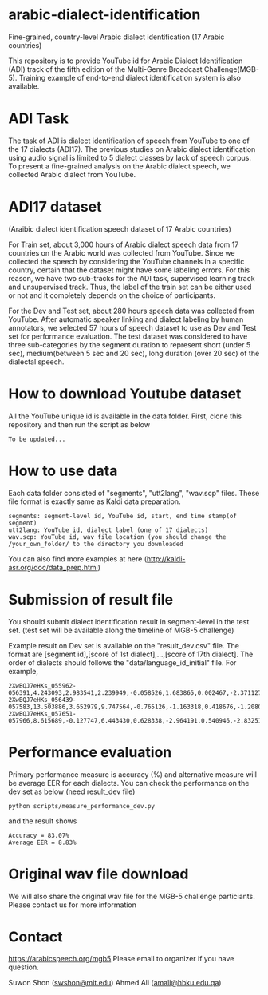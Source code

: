 # arabic-dialect-identification
Fine-grained, country-level Arabic dialect identification (17 Arabic countries)

This repository is to provide YouTube id for Arabic Dialect Identification (ADI) track of the fifth edition of the Multi-Genre Broadcast Challenge(MGB-5). Training example of end-to-end dialect identification system is also available.

# ADI Task 
The task of ADI is dialect identification of speech from YouTube to one of the 17 dialects (ADI17). 
The previous studies on Arabic dialect identification using audio signal is limited to 5 dialect classes by lack of speech corpus. 
To present a fine-grained analysis on the Arabic dialect speech, we collected Arabic dialect from YouTube.

# ADI17 dataset 
(Araibic dialect identification speech dataset of 17 Arabic countries) 

For Train set, about 3,000 hours of Arabic dialect speech data from 17 countries on the Arabic world was collected from YouTube. Since we collected the speech by considering the YouTube channels in a specific country, certain that the dataset might have some labeling errors. For this reason, we have two sub-tracks for the ADI task, supervised learning track and unsupervised track. Thus, the label of the train set can be either used or not and it completely depends on the choice of participants.

For the Dev and Test set, about 280 hours speech data was collected from YouTube. After automatic speaker linking and dialect labeling by human annotators, we selected 57 hours of speech dataset to use as Dev and Test set for performance evaluation. The test dataset was considered to have three sub-categories by the segment duration to represent short (under 5 sec), medium(between 5 sec and 20 sec), long duration (over 20 sec) of the dialectal speech.

# How to download Youtube dataset
All the YouTube unique id is available in the data folder.
First, clone this repository and then run the script as below

    To be updated...

# How to use data
Each data folder consisted of "segments", "utt2lang", "wav.scp" files. These file format is exactly same as Kaldi data preparation.

    segments: segment-level id, YouTube id, start, end time stamp(of segment)
    utt2lang: YouTube id, dialect label (one of 17 dialects)
    wav.scp: YouTube id, wav file location (you should change the /your_own_folder/ to the directory you downloaded

You can also find more examples at here (http://kaldi-asr.org/doc/data_prep.html)

# Submission of result file
You should submit dialect identification result in segment-level in the test set. (test set will be available along the timeline of MGB-5 challenge)

Example result on Dev set is available on the "result_dev.csv" file. The format are [segment id],[score of 1st dialect],...,[score of 17th dialect]. The order of dialects should follows the "data/language_id_initial" file. For example, 

    2XwBQJ7eHKs_055962-056391,4.243093,2.983541,2.239949,-0.058526,1.683865,0.002467,-2.371127,0.408665,0.663196,2.114708,0.014819,-0.584736,-1.905150,1.190056,-3.855960,-2.962667,-2.493101
    2XwBQJ7eHKs_056439-057583,13.503886,3.652979,9.747564,-0.765126,-1.163318,0.418676,-1.208075,-4.580471,-0.301157,4.584138,-3.774289,-5.396653,-8.809785,-0.212593,0.556646,4.696869,-8.873792
    2XwBQJ7eHKs_057651-057966,8.615689,-0.127747,6.443430,0.628338,-2.964191,0.540946,-2.832511,-0.427691,1.458990,2.927631,-3.526300,1.207520,-2.909723,-4.378843,0.685941,-1.413409,-6.319705

# Performance evaluation
Primary performance measure is accuracy (%) and alternative measure will be average EER for each dialects.
You can check the performance on the dev set as below (need result_dev file)
    
    python scripts/measure_performance_dev.py
and the result shows

    Accuracy = 83.07%
    Average EER = 8.83%

# Original wav file download
We will also share the original wav file for the MGB-5 challenge particiants. Please contact us for more information

# Contact
https://arabicspeech.org/mgb5
Please email to organizer if you have question.

Suwon Shon (swshon@mit.edu)
Ahmed Ali (amali@hbku.edu.qa)





